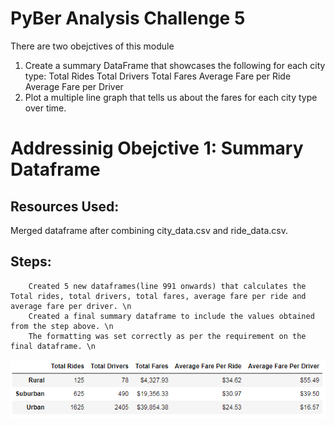 # PyBer Analysis Challenge 5

There are two obejctives of this module
1. Create a summary DataFrame that showcases the following for each city type:
    Total Rides
    Total Drivers
    Total Fares
    Average Fare per Ride
    Average Fare per Driver
2. Plot a multiple line graph that tells us about the fares for each city type over time.

# Addressinig Obejctive 1: Summary Dataframe
## Resources Used: 
Merged dataframe after combining city_data.csv and ride_data.csv.
## Steps:
        Created 5 new dataframes(line 991 onwards) that calculates the Total rides, total drivers, total fares, average fare per ride and average fare per driver. \n
        Created a final summary dataframe to include the values obtained from the step above. \n
        The formatting was set correctly as per the requirement on the final dataframe. \n

![alt text](https://github.com/29bharat/PyBer_Analysis/blob/master/analysis/Summary%20Dataframe.PNG)

